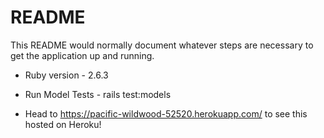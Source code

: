 # README

This README would normally document whatever steps are necessary to get the
application up and running.



* Ruby version - 2.6.3

* Run Model Tests - rails test:models

* Head to https://pacific-wildwood-52520.herokuapp.com/ to see this hosted on Heroku!


